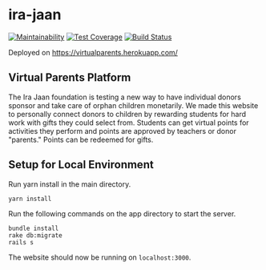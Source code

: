 # ira-jaan

[![Maintainability](https://api.codeclimate.com/v1/badges/9dd1bf4a0644dcd03197/maintainability)](https://codeclimate.com/github/abhijay-berkeley-public/ira-jaan-virtual-parent/maintainability)
[![Test Coverage](https://api.codeclimate.com/v1/badges/9dd1bf4a0644dcd03197/test_coverage)](https://codeclimate.com/github/abhijay-berkeley-public/ira-jaan-virtual-parent/test_coverage)
[![Build Status](https://travis-ci.org/abhijay-berkeley-public/ira-jaan-virtual-parent.svg?branch=master)](https://travis-ci.org/abhijay-berkeley-public/ira-jaan-virtual-parent)

Deployed on https://virtualparents.herokuapp.com/

## Virtual Parents Platform

The Ira Jaan foundation is testing a new way to have individual donors sponsor and take care of orphan children monetarily. We made this website to personally connect donors to children by rewarding students for hard work with gifts they could select from. Students can get virtual points for activities they perform and points are approved by teachers or donor "parents." Points can be redeemed for gifts.

## Setup for Local Environment

Run yarn install in the main directory.
```
yarn install
```

Run the following commands on the app directory to start the server.
```
bundle install
rake db:migrate
rails s
```

The website should now be running on `localhost:3000`.

